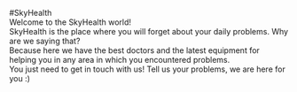 #SkyHealth 
<br>
Welcome to the SkyHealth world!
<br>
SkyHealth is the place where you will forget about your daily problems. Why are we saying that? 
<br>
Because here we have the best doctors and the latest equipment for helping you in any area in which you encountered problems. 
<br>You just need to get in touch with us!
Tell us your problems, we are here for you :)
